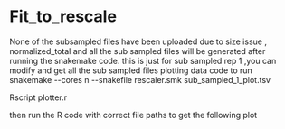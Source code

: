 # Fit_to_rescale
None of the subsampled files have been uploaded due to size issue , normalized_total and all the sub sampled files will be generated after running the snakemake code. this is just for sub sampled rep 1 ,you can modify and get all the sub sampled files plotting data code to run snakemake --cores n --snakefile rescaler.smk sub_sampled_1_plot.tsv

Rscript plotter.r

then run the R code with correct file paths to get the following plot
